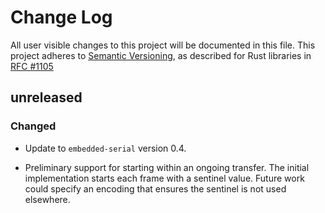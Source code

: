 # Change Log

All user visible changes to this project will be documented in this file.
This project adheres to [Semantic Versioning](http://semver.org/), as described
for Rust libraries in [RFC #1105](https://github.com/rust-lang/rfcs/blob/master/text/1105-api-evolution.md)

## unreleased

### Changed

* Update to `embedded-serial` version 0.4.

* Preliminary support for starting within an ongoing transfer. The
  initial implementation starts each frame with a sentinel value. Future
  work could specify an encoding that ensures the sentinel is not used
  elsewhere.
